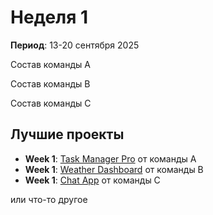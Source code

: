 # Неделя 1
**Период**: 13-20 сентября 2025  

Состав команды А

Состав команды B

Состав команды С

## Лучшие проекты

- **Week 1**: [Task Manager Pro](./week_01/team_alpha/) от команды A
- **Week 1**: [Weather Dashboard](./week_01/team_beta/) от команды B
- **Week 1**: [Chat App](./week_01/team_gamma/) от команды C


или что-то другое
